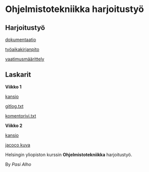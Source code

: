 # Ohjelmistotekniikka harjoitustyö

## Harjoitustyö

[dokumentaatio](swduel/dokumentaatio)

[työaikakirjanpito](swduel/dokumentaatio/tuntikirjanpito.md)

[vaatimusmäärittely](swduel/dokumentaatio/vaatimusmaarittely.md)


## Laskarit

**Viikko 1**

[kansio](laskarit/viikko1/)

[gitlog.txt](laskarit/viikko1/gitlog.txt)

[komentorivi.txt](laskarit/viikko1/komentorivi.txt)

**Viikko 2**

[kansio](laskarit/viikko2/)

[jacoco kuva](laskarit/viikko2/testit.jpg)

Helsingin yliopiston kurssin **Ohjelmistotekniikka** harjoitustyö.

By *Pasi Alho*
